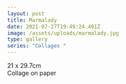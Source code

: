 ```yaml
---
layout: post
title: Marmalady
date: 2021-07-27T19:49:24.491Z
image: /assets/uploads/marmalady.jpg
type: gallery
series: "Collages "
---
```

21 x 29.7cm\
Collage on paper
